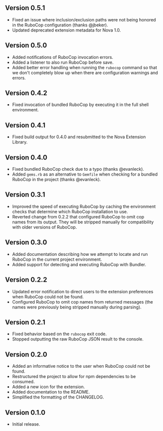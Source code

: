 ## Version 0.5.1

- Fixed an issue where inclusion/exclusion paths were not being honored in the
  RuboCop configuration (thanks @jbeker).
- Updated deprecated extension metadata for Nova 1.0.

## Version 0.5.0

- Added notifications of RuboCop invocation errors.
- Added a listener to also run RuboCop before save.
- Added better error handling when running the `rubocop` command so that we
  don't completely blow up when there are configuration warnings and errors.

## Version 0.4.2

- Fixed invocation of bundled RuboCop by executing it in the full shell
  environment.

## Version 0.4.1

- Fixed build output for 0.4.0 and resubmitted to the Nova Extension Library.

## Version 0.4.0

- Fixed bundled RuboCop check due to a typo (thanks @evanleck).
- Added `gems.rb` as an alternative to `Gemfile` when checking for a bundled
  RuboCop in the project (thanks @evanleck).

## Version 0.3.1

- Improved the speed of executing RuboCop by caching the environment checks
  that determine which RuboCop installation to use.
- Reverted change from 0.2.2 that configured RuboCop to omit cop names from
  its output. They will be stripped manually for compatibility with older
  versions of RuboCop.

## Version 0.3.0

- Added documentation describing how we attempt to locate and run RuboCop in
  the current project environment.
- Added support for detecting and executing RuboCop with Bundler.

## Version 0.2.2

- Updated error notification to direct users to the extension preferences when
  RuboCop could not be found.
- Configured RuboCop to omit cop names from returned messages (the names were
  previously being stripped manually during parsing).

## Version 0.2.1

- Fixed behavior based on the `rubocop` exit code.
- Stopped outputting the raw RuboCop JSON result to the console.

## Version 0.2.0

- Added an informative notice to the user when RuboCop could not be found.
- Restructured the project to allow for npm dependencies to be consumed.
- Added a new icon for the extension.
- Added documentation to the README.
- Simplified the formatting of the CHANGELOG.

## Version 0.1.0

- Initial release.
